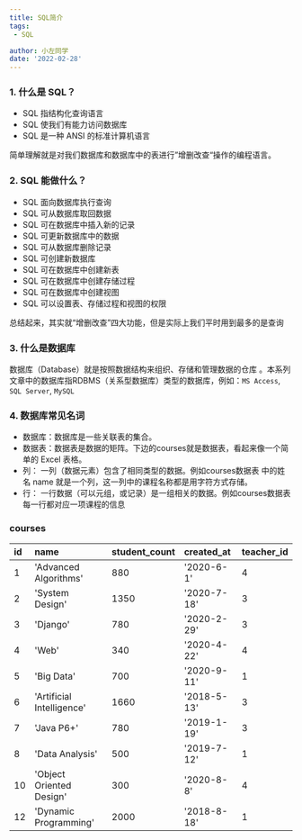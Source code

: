 ```yaml
---
title: SQL简介
tags:
 - SQL

author: 小左同学
date: '2022-02-28'
---
```


### 1. 什么是 SQL？
   - SQL 指结构化查询语言
   - SQL 使我们有能力访问数据库
   - SQL 是一种 ANSI 的标准计算机语言


简单理解就是对我们数据库和数据库中的表进行”增删改查“操作的编程语言。

### 2. SQL 能做什么？
   - SQL 面向数据库执行查询
   - SQL 可从数据库取回数据
   - SQL 可在数据库中插入新的记录
   - SQL 可更新数据库中的数据
   - SQL 可从数据库删除记录
   - SQL 可创建新数据库
   - SQL 可在数据库中创建新表
   - SQL 可在数据库中创建存储过程
   - SQL 可在数据库中创建视图
   - SQL 可以设置表、存储过程和视图的权限

总结起来，其实就“增删改查”四大功能，但是实际上我们平时用到最多的是查询


### 3. 什么是数据库
   
数据库（Database）就是按照数据结构来组织、存储和管理数据的仓库 。本系列文章中的数据库指RDBMS（关系型数据库）类型的数据库，例如：`MS Access`, `SQL Server`, `MySQL`

### 4. 数据库常见名词

- 数据库：数据库是一些关联表的集合。
- 数据表：数据表是数据的矩阵。下边的courses就是数据表，看起来像一个简单的 Excel 表格。
- 列： 一列（数据元素）包含了相同类型的数据。例如courses数据表 中的姓名 name 就是一个列，这一列中的课程名称都是用字符方式存储。
- 行： 一行数据（可以元组，或记录）是一组相关的数据。例如courses数据表每一行都对应一项课程的信息


### courses
| id |           name            | student_count | created_at  | teacher_id |
| :- | :------------------------ | :------------ | :---------- | :--------- |
| 1  | 'Advanced Algorithms'     | 880           | '2020-6-1'  | 4          |
| 2  | 'System Design'           | 1350          | '2020-7-18' | 3          |
| 3  | 'Django'                  | 780           | '2020-2-29' | 3          |
| 4  | 'Web'                     | 340           | '2020-4-22' | 4          |
| 5  | 'Big Data'                | 700           | '2020-9-11' | 1          |
| 6  | 'Artificial Intelligence' | 1660          | '2018-5-13' | 3          |
| 7  | 'Java P6+'                | 780           | '2019-1-19' | 3          |
| 8  | 'Data Analysis'           | 500           | '2019-7-12' | 1          |
| 10 | 'Object Oriented Design'  | 300           | '2020-8-8'  | 4          |
| 12 | 'Dynamic Programming'     | 2000          | '2018-8-18' | 1          |